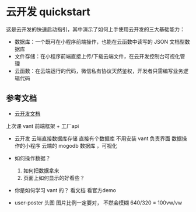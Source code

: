 # 云开发 quickstart

这是云开发的快速启动指引，其中演示了如何上手使用云开发的三大基础能力：

- 数据库：一个既可在小程序前端操作，也能在云函数中读写的 JSON 文档型数据库
- 文件存储：在小程序前端直接上传/下载云端文件，在云开发控制台可视化管理
- 云函数：在云端运行的代码，微信私有协议天然鉴权，开发者只需编写业务逻辑代码

## 参考文档

- [云开发文档](https://developers.weixin.qq.com/miniprogram/dev/wxcloud/basis/getting-started.html)


上次课 vant 前端框架 + 工厂api
- 云开发
    云端直接数据库存储
    直接有个数据库 不用安装
    vant 负责界面
    数据操作的小程序 云端的 mogodb 数据库 ，可视化
- 如何操作数据？

    1. 如何把数据拿来
    2. 页面上如何显示的好看些？

- 你是如何学习 vant 的？
    看文档
    看官方demo

- user-poster 头图
    图片比例一定要对， 不然会模糊
    640/320 = 100vw/vw